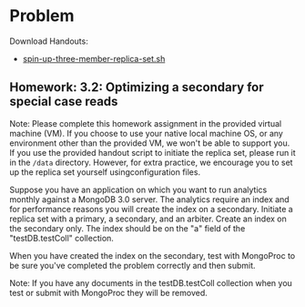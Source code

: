 # Problem
Download Handouts:
 - <a href="https://university.mongodb.com/static/MongoDB_2017_M202_March/handouts/spin-up-three-member-replica-set.ac7861d7779f.sh">spin-up-three-member-replica-set.sh</a>

## Homework: 3.2: Optimizing a secondary for special case reads

Note: Please complete this homework assignment in the provided virtual machine (VM). If you choose to use your native local machine OS, or any environment other than the provided VM, we won't be able to support you. If you use the provided handout script to initiate the replica set, please run it in the ``/data`` directory. However, for extra practice, we encourage you to set up the replica set yourself usingconfiguration files.

Suppose you have an application on which you want to run analytics monthly against a MongoDB 3.0 server. The analytics require an index and for performance reasons you will create the index on a secondary. Initiate a replica set with a primary, a secondary, and an arbiter. Create an index on the secondary only. The index should be on the "a" field of the "testDB.testColl" collection.

When you have created the index on the secondary, test with MongoProc to be sure you've completed the problem correctly and then submit.

Note: If you have any documents in the testDB.testColl collection when you test or submit with MongoProc they will be removed.